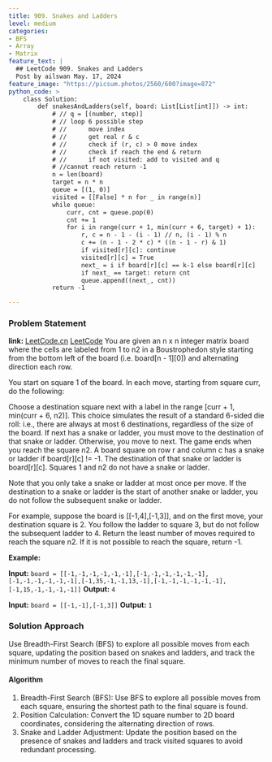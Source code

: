 ```yaml
---
title: 909. Snakes and Ladders
level: medium
categories:
- BFS
- Array
- Matrix
feature_text: |
  ## LeetCode 909. Snakes and Ladders
  Post by ailswan May. 17, 2024
feature_image: "https://picsum.photos/2560/600?image=872"
python_code: >
    class Solution:
        def snakesAndLadders(self, board: List[List[int]]) -> int:
            # // q = [(number, step)] 
            # // loop 6 possible step
            # //      move index
            # //      get real r & c
            # //      check if (r, c) > 0 move index
            # //      check if reach the end & return
            # //      if not visited: add to visited and q
            # //cannot reach return -1
            n = len(board)
            target = n * n
            queue = [(1, 0)]
            visited = [[False] * n for _ in range(n)]
            while queue:
                curr, cnt = queue.pop(0)
                cnt += 1
                for i in range(curr + 1, min(curr + 6, target) + 1):
                    r, c = n - 1 - (i - 1) // n, (i - 1) % n
                    c += (n - 1 - 2 * c) * ((n - 1 - r) & 1)
                    if visited[r][c]: continue
                    visited[r][c] = True
                    next_ = i if board[r][c] == k-1 else board[r][c]
                    if next_ == target: return cnt
                    queue.append((next_, cnt))
            return -1

---
```


### Problem Statement
**link:**
[LeetCode.cn](https://leetcode.cn/problems/snakes-and-ladders/)
[LeetCode](https://leetcode.cn/problems/snakes-and-ladders/)
You are given an n x n integer matrix board where the cells are labeled from 1 to n2 in a Boustrophedon style starting from the bottom left of the board (i.e. board[n - 1][0]) and alternating direction each row.

You start on square 1 of the board. In each move, starting from square curr, do the following:

Choose a destination square next with a label in the range [curr + 1, min(curr + 6, n2)].
This choice simulates the result of a standard 6-sided die roll: i.e., there are always at most 6 destinations, regardless of the size of the board.
If next has a snake or ladder, you must move to the destination of that snake or ladder. Otherwise, you move to next.
The game ends when you reach the square n2.
A board square on row r and column c has a snake or ladder if board[r][c] != -1. The destination of that snake or ladder is board[r][c]. Squares 1 and n2 do not have a snake or ladder.

Note that you only take a snake or ladder at most once per move. If the destination to a snake or ladder is the start of another snake or ladder, you do not follow the subsequent snake or ladder.

For example, suppose the board is [[-1,4],[-1,3]], and on the first move, your destination square is 2. You follow the ladder to square 3, but do not follow the subsequent ladder to 4.
Return the least number of moves required to reach the square n2. If it is not possible to reach the square, return -1.

**Example:**

**Input:** `board = [[-1,-1,-1,-1,-1,-1],[-1,-1,-1,-1,-1,-1],[-1,-1,-1,-1,-1,-1],[-1,35,-1,-1,13,-1],[-1,-1,-1,-1,-1,-1],[-1,15,-1,-1,-1,-1]]`
**Output:** `4`

**Input:** `board = [[-1,-1],[-1,3]]`
**Output:** `1`
 
### Solution Approach
Use Breadth-First Search (BFS) to explore all possible moves from each square, updating the position based on snakes and ladders, and track the minimum number of moves to reach the final square.

#### Algorithm
1. Breadth-First Search (BFS): Use BFS to explore all possible moves from each square, ensuring the shortest path to the final square is found.
2. Position Calculation: Convert the 1D square number to 2D board coordinates, considering the alternating direction of rows.
3. Snake and Ladder Adjustment: Update the position based on the presence of snakes and ladders and track visited squares to avoid redundant processing.